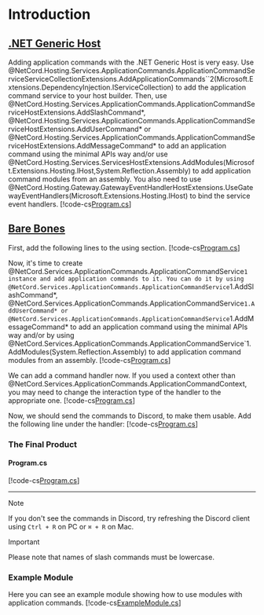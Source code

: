 ﻿---
uid: application-commands
---

# Introduction

## [.NET Generic Host](#tab/generic-host)

Adding application commands with the .NET Generic Host is very easy. Use @NetCord.Hosting.Services.ApplicationCommands.ApplicationCommandServiceServiceCollectionExtensions.AddApplicationCommands``2(Microsoft.Extensions.DependencyInjection.IServiceCollection) to add the application command service to your host builder. Then, use @NetCord.Hosting.Services.ApplicationCommands.ApplicationCommandServiceHostExtensions.AddSlashCommand*, @NetCord.Hosting.Services.ApplicationCommands.ApplicationCommandServiceHostExtensions.AddUserCommand* or @NetCord.Hosting.Services.ApplicationCommands.ApplicationCommandServiceHostExtensions.AddMessageCommand* to add an application command using the minimal APIs way and/or use @NetCord.Hosting.Services.ServicesHostExtensions.AddModules(Microsoft.Extensions.Hosting.IHost,System.Reflection.Assembly) to add application command modules from an assembly. You also need to use @NetCord.Hosting.Gateway.GatewayEventHandlerHostExtensions.UseGatewayEventHandlers(Microsoft.Extensions.Hosting.IHost) to bind the service event handlers.
[!code-cs[Program.cs](IntroductionHosting/Program.cs?highlight=14,19-21,24,27)]

## [Bare Bones](#tab/bare-bones)

First, add the following lines to the using section.
[!code-cs[Program.cs](Introduction/Program.cs#L3-L5)]

Now, it's time to create @NetCord.Services.ApplicationCommands.ApplicationCommandService`1 instance and add application commands to it. You can do it by using @NetCord.Services.ApplicationCommands.ApplicationCommandService`1.AddSlashCommand*, @NetCord.Services.ApplicationCommands.ApplicationCommandService`1.AddUserCommand* or @NetCord.Services.ApplicationCommands.ApplicationCommandService`1.AddMessageCommand* to add an application command using the minimal APIs way and/or by using @NetCord.Services.ApplicationCommands.ApplicationCommandService`1.AddModules(System.Reflection.Assembly) to add application command modules from an assembly.
[!code-cs[Program.cs](Introduction/Program.cs#L12-L21)]

We can add a command handler now. If you used a context other than @NetCord.Services.ApplicationCommands.ApplicationCommandContext, you may need to change the interaction type of the handler to the appropriate one.
[!code-cs[Program.cs](Introduction/Program.cs#L23-L45)]

Now, we should send the commands to Discord, to make them usable. Add the following line under the handler:
[!code-cs[Program.cs](Introduction/Program.cs#L47-L48)]

### The Final Product

#### Program.cs
[!code-cs[Program.cs](Introduction/Program.cs)]

***

> [!NOTE]
> If you don't see the commands in Discord, try refreshing the Discord client using `Ctrl + R` on PC or `⌘ + R` on Mac.

> [!IMPORTANT]
> Please note that names of slash commands must be lowercase.

### Example Module

Here you can see an example module showing how to use modules with application commands.
[!code-cs[ExampleModule.cs](Introduction/ExampleModule.cs)]
